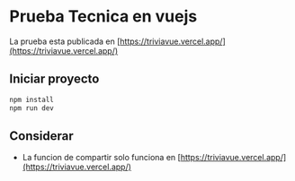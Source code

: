 # Prueba Tecnica en vuejs

La prueba esta publicada en [https://triviavue.vercel.app/](https://triviavue.vercel.app/)

## Iniciar proyecto
```bash
npm install
npm run dev
```
## Considerar

- La funcion de compartir solo funciona en [https://triviavue.vercel.app/](https://triviavue.vercel.app/)
